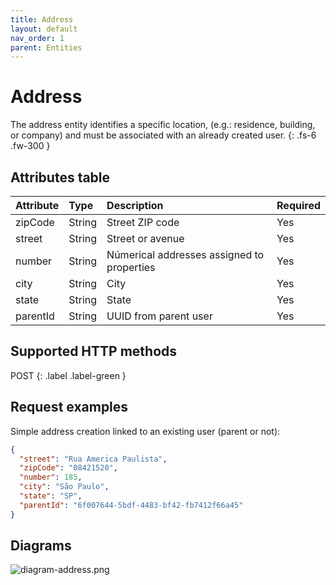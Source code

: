 ```yaml
---
title: Address
layout: default
nav_order: 1
parent: Entities
---
```


# Address
The address entity identifies a specific location, (e.g.: residence, building, or company) and must be associated with an already created user.
{: .fs-6 .fw-300 }

## Attributes table

| Attribute       | Type   | Description                                | Required |
|:----------------|:-------|:-------------------------------------------|:---------|
| zipCode         | String | Street ZIP code                            | Yes      |
| street          | String | Street or avenue                           | Yes      |
| number          | String | Númerical addresses assigned to properties | Yes      |
| city            | String | City                                       | Yes      |
| state           | String | State                                      | Yes      |
| parentId        | String | UUID from parent user                      | Yes      |

## Supported HTTP methods

<span class="fs-5 lh-default">
POST
</span>
{: .label .label-green }

## Request examples

Simple address creation linked to an existing user (parent or not):

```json
{
  "street": "Rua America Paulista",
  "zipCode": "08421520",
  "number": 185,
  "city": "São Paulo",
  "state": "SP",
  "parentId": "6f007644-5bdf-4483-bf42-fb7412f66a45"
}
```

## Diagrams

![diagram-address.png](https://github.com/bigois/kirgh-energy/blob/docs/docs/images/diagram-address.png?raw=true)